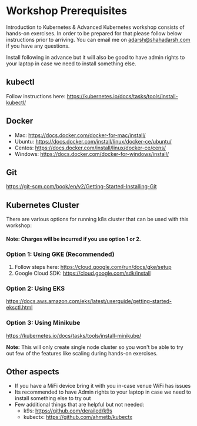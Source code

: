 # Workshop Prerequisites

Introduction to Kubernetes & Advanced Kubernetes workshop consists of hands-on exercises. In order to be prepared for that please follow below instructions prior to arriving. You can email me on adarsh@shahadarsh.com if you have any questions.

Install following in advance but it will also be good to have admin rights to your laptop in case we need to install something else. 

## kubectl 
Follow instructions here: https://kubernetes.io/docs/tasks/tools/install-kubectl/

## Docker

* Mac: https://docs.docker.com/docker-for-mac/install/
* Ubuntu: https://docs.docker.com/install/linux/docker-ce/ubuntu/  
* Centos: https://docs.docker.com/install/linux/docker-ce/cens/  
* Windows: https://docs.docker.com/docker-for-windows/install/

## Git 

https://git-scm.com/book/en/v2/Getting-Started-Installing-Git

## Kubernetes Cluster

There are various options for running k8s cluster that can be used with this workshop:

#### Note: Charges will be incurred if you use option 1 or 2.

### Option 1: Using GKE (Recommended)
1. Follow steps here: https://cloud.google.com/run/docs/gke/setup
2. Google Cloud SDK: https://cloud.google.com/sdk/install

### Option 2: Using EKS
https://docs.aws.amazon.com/eks/latest/userguide/getting-started-eksctl.html

### Option 3: Using Minikube
https://kubernetes.io/docs/tasks/tools/install-minikube/

**Note:** This will only create single node cluster so you won't be able to try out few of the features like scaling during hands-on exercises.

## Other aspects 
* If you have a MiFi device bring it with you in-case venue WiFi has issues
* Its recommended to have Admin rights to your laptop in case we need to install something else to try out
* Few additional things that are helpful but not needed: 
    * k9s: https://github.com/derailed/k9s
    *  kubectx: https://github.com/ahmetb/kubectx

